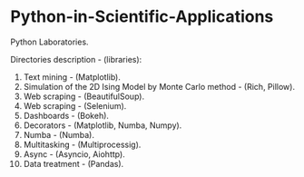# Python-in-Scientific-Applications
Python Laboratories.

Directories description - (libraries):

1. Text mining - (Matplotlib).
2. Simulation of the 2D Ising Model by Monte Carlo method - (Rich, Pillow).
3. Web scraping - (BeautifulSoup).
4. Web scraping - (Selenium).
5. Dashboards - (Bokeh).
6. Decorators - (Matplotlib, Numba, Numpy). 
7. Numba - (Numba).
8. Multitasking - (Multiprocessig).
9. Async - (Asyncio, Aiohttp).
10. Data treatment - (Pandas).
